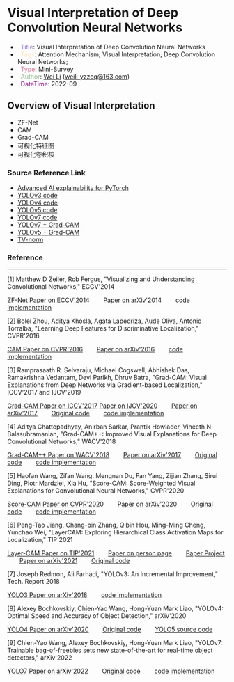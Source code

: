 # Visual Interpretation of Deep Convolution Neural Networks

- &ensp;<span style="color:MediumPurple">Title</span>: Visual Interpretation of Deep Convolution Neural Networks
- &ensp;<span style="color:Moccasin">Tags</span>: Attention Mechanism; Visual Interpretation; Deep Convolution Neural Networks;
- &ensp;<span style="color:PaleVioletRed">Type</span>: Mini-Survey
- &ensp;<span style="color:DarkSeaGreen">Author</span>: [Wei Li](https://2694048168.github.io/blog/#/) (weili_yzzcq@163.com)
- &ensp;<span style="color:DarkMagenta">DateTime</span>: 2022-09


## Overview of Visual Interpretation
- ZF-Net
- CAM
- Grad-CAM
- 可视化特征图
- 可视化卷积核


### Source Reference Link
- [Advanced AI explainability for PyTorch](https://github.com/jacobgil/pytorch-grad-cam)
- [YOLOv3 code](https://github.com/ultralytics/yolov3)
- [YOLOv4 code](https://github.com/Tianxiaomo/pytorch-YOLOv4)
- [YOLOv5 code](https://github.com/ultralytics/yolov5)
- [YOLOv7 code](https://github.com/wongkinyiu/yolov7)
- [YOLOv7 + Grad-CAM](https://blog.csdn.net/weixin_43799388/article/details/126190981)
- [YOLOv5 + Grad-CAM](https://github.com/pooya-mohammadi/yolov5-gradcam)
- [TV-norm](https://www.zhihu.com/question/24049207)




### Reference
----------------------------

[1] Matthew D Zeiler, Rob Fergus, "Visualizing and Understanding Convolutional Networks," ECCV'2014

[ZF-Net Paper on ECCV'2014](https://proceedings.mlr.press/v37/ioffe15.html)
&emsp;&emsp;[Paper on arXiv'2014](https://arxiv.org/abs/1311.2901v3)
&emsp;&emsp;[code implementation](https://paperswithcode.com/paper/visualizing-and-understanding-convolutional)

[2] Bolei Zhou, Aditya Khosla, Agata Lapedriza, Aude Oliva, Antonio Torralba, "Learning Deep Features for Discriminative Localization," CVPR'2016

[CAM Paper on CVPR'2016](https://openaccess.thecvf.com/content_cvpr_2016/html/Zhou_Learning_Deep_Features_CVPR_2016_paper.html)
&emsp;&emsp;[Paper on arXiv'2016](https://arxiv.org/abs/1512.04150v1)
&emsp;&emsp;[code implementation](https://paperswithcode.com/paper/learning-deep-features-for-discriminative)

[3] Ramprasaath R. Selvaraju, Michael Cogswell, Abhishek Das, Ramakrishna Vedantam, Devi Parikh, Dhruv Batra, "Grad-CAM: Visual Explanations from Deep Networks via Gradient-based Localization," ICCV'2017 and IJCV'2019

[Grad-CAM Paper on ICCV'2017](https://openaccess.thecvf.com/content_iccv_2017/html/Selvaraju_Grad-CAM_Visual_Explanations_ICCV_2017_paper.html)
[Paper on IJCV'2020](https://link.springer.com/article/10.1007/s11263-019-01228-7)
&emsp;&emsp;[Paper on arXiv'2017](https://arxiv.org/abs/1610.02391)
&emsp;&emsp;[Original code](https://github.com/ramprs/grad-cam)
&emsp;&emsp;[code implementation](https://paperswithcode.com/paper/grad-cam-visual-explanations-from-deep)

[4] Aditya Chattopadhyay, Anirban Sarkar, Prantik Howlader, Vineeth N Balasubramanian, "Grad-CAM++: Improved Visual Explanations for Deep Convolutional Networks," WACV'2018

[Grad-CAM++ Paper on WACV'2018](https://ieeexplore.ieee.org/abstract/document/8354201)
&emsp;&emsp;[Paper on arXiv'2017](https://arxiv.org/abs/1710.11063)
&emsp;&emsp;[Original code](https://github.com/adityac94/Grad_CAM_plus_plus)
&emsp;&emsp;[code implementation](https://paperswithcode.com/paper/grad-cam-improved-visual-explanations-for)

[5] Haofan Wang, Zifan Wang, Mengnan Du, Fan Yang, Zijian Zhang, Sirui Ding, Piotr Mardziel, Xia Hu, "Score-CAM: Score-Weighted Visual Explanations for Convolutional Neural Networks," CVPR'2020

[Score-CAM Paper on CVPR'2020](https://openaccess.thecvf.com/content_CVPRW_2020/html/w1/Wang_Score-CAM_Score-Weighted_Visual_Explanations_for_Convolutional_Neural_Networks_CVPRW_2020_paper.html)
&emsp;&emsp;[Paper on arXiv'2020](https://arxiv.org/abs/1910.01279)
&emsp;&emsp;[Original code](https://github.com/haofanwang/Score-CAM)
&emsp;&emsp;[code implementation](https://paperswithcode.com/paper/score-camimproved-visual-explanations-via)

[6] Peng-Tao Jiang, Chang-bin Zhang, Qibin Hou, Ming-Ming Cheng, Yunchao Wei, "LayerCAM: Exploring Hierarchical Class Activation Maps for Localization," TIP'2021

[Layer-CAM Paper on TIP'2021](https://ieeexplore.ieee.org/abstract/document/9462463)
&emsp;&emsp;[Paper on person page](http://mftp.mmcheng.net/Papers/21TIP_LayerCAM.pdf)
&emsp;&emsp;[Paper Project](https://mmcheng.net/layercam/)
&emsp;&emsp;[Paper on arXiv'2021](https://arxiv.org/abs/1910.01279)
&emsp;&emsp;[Original code](https://github.com/PengtaoJiang/LayerCAM-jittor)

[7] Joseph Redmon, Ali Farhadi, "YOLOv3: An Incremental Improvement," Tech. Report'2018

[YOLO3 Paper on arXiv'2018](https://arxiv.org/abs/1804.02767)
&emsp;&emsp;[code implementation](https://paperswithcode.com/paper/yolov3-an-incremental-improvement)

[8] Alexey Bochkovskiy, Chien-Yao Wang, Hong-Yuan Mark Liao, "YOLOv4: Optimal Speed and Accuracy of Object Detection," arXiv'2020

[YOLO4 Paper on arXiv'2020](https://arxiv.org/abs/2004.10934v1)
&emsp;&emsp;[Original code](https://github.com/AlexeyAB/darknet)
&emsp;&emsp;[YOLO5 source code](https://github.com/ultralytics/yolov5)

[9] Chien-Yao Wang, Alexey Bochkovskiy, Hong-Yuan Mark Liao, "YOLOv7: Trainable bag-of-freebies sets new state-of-the-art for real-time object detectors," arXiv'2022

[YOLO7 Paper on arXiv'2022](https://arxiv.org/abs/2207.02696)
&emsp;&emsp;[Original code](https://github.com/wongkinyiu/yolov7)
&emsp;&emsp;[code implementation](https://paperswithcode.com/paper/yolov7-trainable-bag-of-freebies-sets-new)
